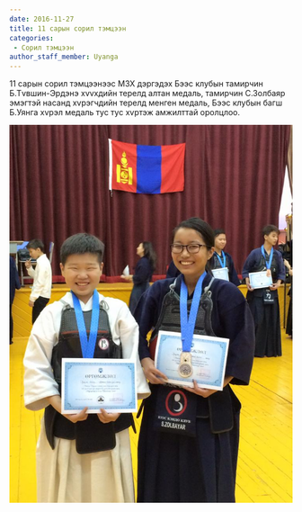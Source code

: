 ```yaml
---
date: 2016-11-27
title: 11 сарын сорил тэмцээн
categories:
 - Сорил тэмцээн
author_staff_member: Uyanga
---
```

11 сарын сорил тэмцээнээс МЗХ дэргэдэх Бээс клубын тамирчин Б.Тvвшин-Эрдэнэ хvvхдийн терелд алтан медаль, тамирчин С.Золбаяр эмэгтэй насанд хvрэгчдийн терелд менген медаль, Бээс клубын багш Б.Уянга хvрэл медаль тус тус хvртэж амжилттай оролцлоо.

![Medal](https://raw.githubusercontent.com/basekendo/basekendo.github.io/main/.images/nov-to.jpg)